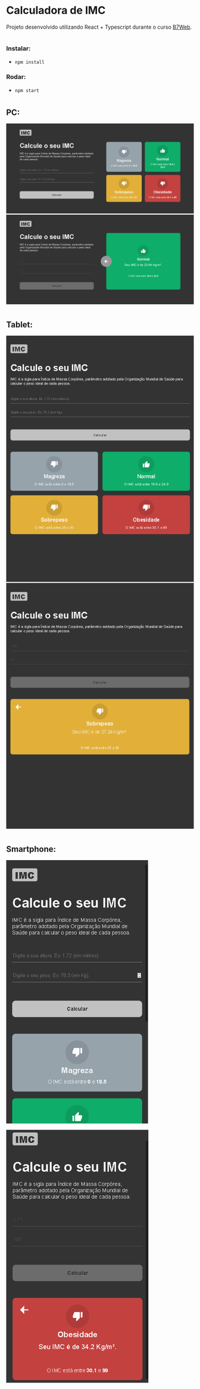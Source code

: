 # Calculadora de IMC

Projeto desenvolvido utilizando React + Typescript durante o curso [B7Web](https://b7web.com.br/fullstack).

#

### Instalar:

- `npm install`

### Rodar:

- `npm start`

#

## PC:

![Desktop](./src/prints/calc-imc-lobby-desktop.png)
![Desktop](./src/prints/calc-imc-result-desktop.png)

#

## Tablet:

![Tablet](./src/prints/calc-imc-lobby-tablet.png)
![Tablet](./src/prints/calc-imc-result-tablet.png)

#

## Smartphone:

![Smartphone](./src/prints/calc-imc-lobby-smartphone.png)


![Smartphone](./src/prints/calc-imc-result-smartphone.png)